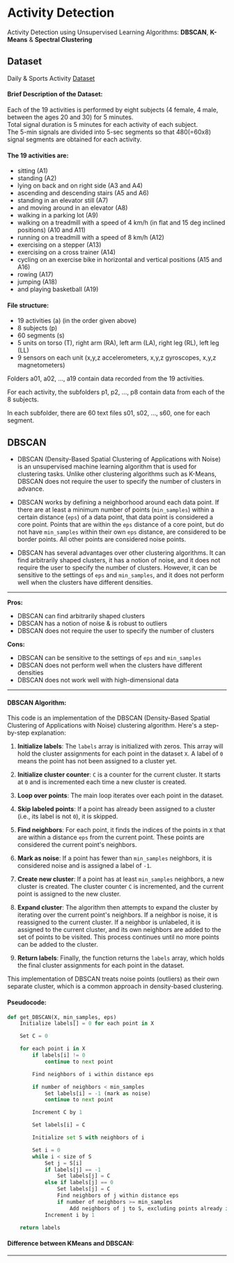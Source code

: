 # Activity Detection
Activity Detection using Unsupervised Learning Algorithms: **DBSCAN**, **K-Means** & **Spectral Clustering**

## Dataset
Daily & Sports Activity [Dataset](https://www.kaggle.com/datasets/obirgul/daily-and-sports-activities/data)

#### Brief Description of the Dataset:

Each of the 19 activities is performed by eight subjects (4 female, 4 male, between the ages 20 and 30) for 5 minutes. <br>
Total signal duration is 5 minutes for each activity of each subject.<br>
The 5-min signals are divided into 5-sec segments so that 480(=60x8) signal segments are obtained for each activity. <br>

#### The 19 activities are:
- sitting (A1)
- standing (A2)
- lying on back and on right side (A3 and A4)
- ascending and descending stairs (A5 and A6)
- standing in an elevator still (A7)
- and moving around in an elevator (A8)
- walking in a parking lot (A9)
- walking on a treadmill with a speed of 4 km/h (in flat and 15 deg inclined positions) (A10 and A11)
- running on a treadmill with a speed of 8 km/h (A12)
- exercising on a stepper (A13)
- exercising on a cross trainer (A14)
- cycling on an exercise bike in horizontal and vertical positions (A15 and A16)
- rowing (A17)
- jumping (A18)
- and playing basketball (A19)

#### File structure:

- 19 activities (a) (in the order given above)
- 8 subjects (p)
- 60 segments (s)
- 5 units on torso (T), right arm (RA), left arm (LA), right leg (RL), left leg (LL)
- 9 sensors on each unit (x,y,z accelerometers, x,y,z gyroscopes, x,y,z magnetometers)

Folders a01, a02, …, a19 contain data recorded from the 19 activities. <br>

For each activity, the subfolders p1, p2, …, p8 contain data from each of the 8 subjects. <br>

In each subfolder, there are 60 text files s01, s02, …, s60, one for each segment.

## DBSCAN

- DBSCAN (Density-Based Spatial Clustering of Applications with Noise) is an unsupervised machine learning algorithm that is used for clustering tasks. Unlike other clustering algorithms such as K-Means, DBSCAN does not require the user to specify the number of clusters in advance.

- DBSCAN works by defining a neighborhood around each data point. If there are at least a minimum number of points (`min_samples`) within a certain distance (`eps`) of a data point, that data point is considered a core point. Points that are within the `eps` distance of a core point, but do not have `min_samples` within their own `eps` distance, are considered to be border points. All other points are considered noise points.

- DBSCAN has several advantages over other clustering algorithms. It can find arbitrarily shaped clusters, it has a notion of noise, and it does not require the user to specify the number of clusters. However, it can be sensitive to the settings of `eps` and `min_samples`, and it does not perform well when the clusters have different densities.

<hr>

**Pros:**
- DBSCAN can find arbitrarily shaped clusters
- DBSCAN has a notion of noise & is robust to outliers
- DBSCAN does not require the user to specify the number of clusters

**Cons:**
- DBSCAN can be sensitive to the settings of `eps` and `min_samples`
- DBSCAN does not perform well when the clusters have different densities
- DBSCAN does not work well with high-dimensional data
<hr>

#### DBSCAN Algorithm:
This code is an implementation of the DBSCAN (Density-Based Spatial Clustering of Applications with Noise) clustering algorithm. Here's a step-by-step explanation:

1. **Initialize labels**: The `labels` array is initialized with zeros. This array will hold the cluster assignments for each point in the dataset `X`. A label of `0` means the point has not been assigned to a cluster yet.

2. **Initialize cluster counter**: `C` is a counter for the current cluster. It starts at `0` and is incremented each time a new cluster is created.

3. **Loop over points**: The main loop iterates over each point in the dataset.

4. **Skip labeled points**: If a point has already been assigned to a cluster (i.e., its label is not `0`), it is skipped.

5. **Find neighbors**: For each point, it finds the indices of the points in `X` that are within a distance `eps` from the current point. These points are considered the current point's neighbors.

6. **Mark as noise**: If a point has fewer than `min_samples` neighbors, it is considered noise and is assigned a label of `-1`.

7. **Create new cluster**: If a point has at least `min_samples` neighbors, a new cluster is created. The cluster counter `C` is incremented, and the current point is assigned to the new cluster.

8. **Expand cluster**: The algorithm then attempts to expand the cluster by iterating over the current point's neighbors. If a neighbor is noise, it is reassigned to the current cluster. If a neighbor is unlabeled, it is assigned to the current cluster, and its own neighbors are added to the set of points to be visited. This process continues until no more points can be added to the cluster.

9. **Return labels**: Finally, the function returns the `labels` array, which holds the final cluster assignments for each point in the dataset.

This implementation of DBSCAN treats noise points (outliers) as their own separate cluster, which is a common approach in density-based clustering.

#### Pseudocode:
```python
def get_DBSCAN(X, min_samples, eps)
    Initialize labels[] = 0 for each point in X

    Set C = 0

    for each point i in X
        if labels[i] != 0
            continue to next point

        Find neighbors of i within distance eps

        if number of neighbors < min_samples
            Set labels[i] = -1 (mark as noise)
            continue to next point

        Increment C by 1

        Set labels[i] = C

        Initialize set S with neighbors of i

        Set i = 0
        while i < size of S
            Set j = S[i]
            if labels[j] == -1
                Set labels[j] = C
            else if labels[j] == 0
                Set labels[j] = C
                Find neighbors of j within distance eps
                if number of neighbors >= min_samples
                    Add neighbors of j to S, excluding points already in S
            Increment i by 1

    return labels

```
#### Difference between KMeans and DBSCAN:


<hr>